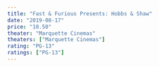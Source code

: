 ```yaml
---
title: "Fast & Furious Presents: Hobbs & Shaw"
date: "2019-08-17"
price: "10.50"
theater: "Marquette Cinemas"
theaters: ["Marquette Cinemas"]
rating: "PG-13"
ratings: ["PG-13"]
---
```

